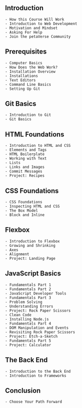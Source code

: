 ## Introduction
    - How this Course Will Work
    - Introduction to Web Development
    - Motivation and Mindset
    - Asking For Help
    - Join the petaVerse Community

## Prerequisites
    - Computer Basics
    - How Does the Web Work?
    - Installation Overview
    - Installations
    - Text Editors
    - Command Line Basics
    - Setting Up Git


## Git Basics
    - Introduction to Git
    - Git Basics

## HTML Foundations
    - Introduction to HTML and CSS
    - Elements and Tags
    - HTML Boilerplate
    - Working with Text
    - Lists
    - Links and Images
    - Commit Messages
    - Project: Recipes

## CSS Foundations
    - CSS Foundations
    - Inspecting HTML and CSS
    - The Box Model
    - Block and Inline

## Flexbox
    - Introduction to Flexbox
    - Growing and Shrinking
    - Axes
    - Alignment
    - Project: Landing Page

## JavaScript Basics
    - Fundamentals Part 1
    - Fundamentals Part 2
    - JavaScript Developer Tools
    - Fundamentals Part 3
    - Problem Solving
    - Understanding Errors
    - Project: Rock Paper Scissors
    - Clean Code
    - Installing Node.js
    - Fundamentals Part 4
    - DOM Manipulation and Events
    - Revisiting Rock Paper Scissors
    - Project: Etch-a-Sketch
    - Fundamentals Part 5
    - Project: Calculator

## The Back End
    - Introduction to the Back End
    - Introduction to Frameworks


## Conclusion
    - Choose Your Path Forward
